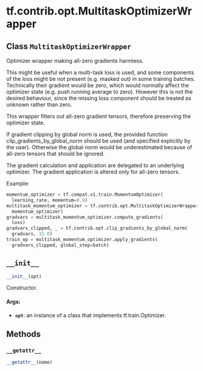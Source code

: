 <div itemscope itemtype="http://developers.google.com/ReferenceObject">
<meta itemprop="name" content="tf.contrib.opt.MultitaskOptimizerWrapper" />
<meta itemprop="path" content="Stable" />
<meta itemprop="property" content="__getattr__"/>
<meta itemprop="property" content="__init__"/>
</div>

# tf.contrib.opt.MultitaskOptimizerWrapper

## Class `MultitaskOptimizerWrapper`



Optimizer wrapper making all-zero gradients harmless.

This might be useful when a multi-task loss is used,
and some components of the loss might be
not present (e.g. masked out) in some training batches.
Technically their gradient would be zero,
which would normally affect the optimizer state
(e.g. push running average to zero).
However this is not the desired behaviour,
since the missing loss component
should be treated as unknown rather than zero.

This wrapper filters out all-zero gradient tensors,
therefore preserving the optimizer state.

If gradient clipping by global norm is used,
the provided function clip_gradients_by_global_norm
should be used (and specified explicitly by the user).
Otherwise the global norm would be underestimated
because of all-zero tensors that should be ignored.

The gradient calculation and application
are delegated to an underlying optimizer.
The gradient application is altered only for all-zero tensors.

Example:
```python
momentum_optimizer = tf.compat.v1.train.MomentumOptimizer(
  learning_rate, momentum=0.9)
multitask_momentum_optimizer = tf.contrib.opt.MultitaskOptimizerWrapper(
  momentum_optimizer)
gradvars = multitask_momentum_optimizer.compute_gradients(
  loss)
gradvars_clipped, _ = tf.contrib.opt.clip_gradients_by_global_norm(
  gradvars, 15.0)
train_op = multitask_momentum_optimizer.apply_gradients(
  gradvars_clipped, global_step=batch)
```

<h2 id="__init__"><code>__init__</code></h2>

``` python
__init__(opt)
```

Constructor.

#### Args:

* <b>`opt`</b>: an instance of a class that implements tf.train.Optimizer.



## Methods

<h3 id="__getattr__"><code>__getattr__</code></h3>

``` python
__getattr__(name)
```





